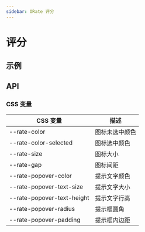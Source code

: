 ```yaml
---
sidebar: ORate 评分
---
```


# 评分

## 示例

<!-- @usage RateUsage -->
<!-- @case RateLabel -->
<!-- @case CustomIcon -->
<!-- @case CustomIconOutline -->

<!-- @case:a|k|e ThemeRate -->

## API

### CSS 变量

| CSS 变量 | 描述 |
| --- | --- |
| \-\-rate-color | 图标未选中颜色 |
| \-\-rate-color-selected | 图标选中颜色 |
| \-\-rate-size | 图标大小 |
| \-\-rate-gap | 图标间距 |
| \-\-rate-popover-color | 提示文字颜色 |
| \-\-rate-popover-text-size | 提示文字大小 |
| \-\-rate-popover-text-height | 提示文字行高 |
| \-\-rate-popover-radius | 提示框圆角 |
| \-\-rate-popover-padding | 提示框内边距 |

<!-- @api ORate -->
